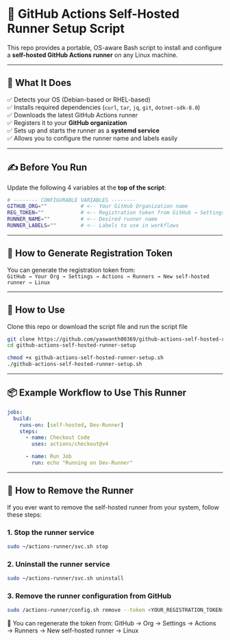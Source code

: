 # 🚀 GitHub Actions Self-Hosted Runner Setup Script

This repo provides a portable, OS-aware Bash script to install and configure a **self-hosted GitHub Actions runner** on any Linux machine.

---

## 🔧 What It Does

✅ Detects your OS (Debian-based or RHEL-based)  
✅ Installs required dependencies (`curl`, `tar`, `jq`, `git`, `dotnet-sdk-8.0`)  
✅ Downloads the latest GitHub Actions runner  
✅ Registers it to your **GitHub organization**  
✅ Sets up and starts the runner as a **systemd service**  
✅ Allows you to configure the runner name and labels easily

---

## ✍️ Before You Run

Update the following 4 variables at the **top of the script**:

```bash
# -------- CONFIGURABLE VARIABLES --------
GITHUB_ORG=""           # <-- Your GitHub Organization name
REG_TOKEN=""            # <-- Registration token from GitHub → Settings → Actions → Runners → New runner
RUNNER_NAME=""          # <-- Desired runner name
RUNNER_LABELS=""        # <-- Labels to use in workflows
```

---

## 🔐 How to Generate Registration Token

You can generate the registration token from:  
`GitHub → Your Org → Settings → Actions → Runners → New self-hosted runner → Linux`

---

## 🧪 How to Use

Clone this repo or download the script file and run the script file

```bash
git clone https://github.com/yaswanth00369/github-actions-self-hosted-runner-setup.git
cd github-actions-self-hosted-runner-setup

chmod +x github-actions-self-hosted-runner-setup.sh
./github-actions-self-hosted-runner-setup.sh
```
---

## 📦 Example Workflow to Use This Runner

```yaml
jobs:
  build:
    runs-on: [self-hosted, Dev-Runner]
    steps:
      - name: Checkout Code
        uses: actions/checkout@v4

      - name: Run Job
        run: echo "Running on Dev-Runner"
```

---

## 🧹 How to Remove the Runner

If you ever want to remove the self-hosted runner from your system, follow these steps:

### 1. Stop the runner service

```bash
sudo ~/actions-runner/svc.sh stop
```

### 2. Uninstall the runner service

```bash
sudo ~/actions-runner/svc.sh uninstall
```

### 3. Remove the runner configuration from GitHub

```bash
sudo /actions-runner/config.sh remove --token <YOUR_REGISTRATION_TOKEN>
```
🔐 You can regenerate the token from:
GitHub → Org → Settings → Actions → Runners → New self-hosted runner → Linux


